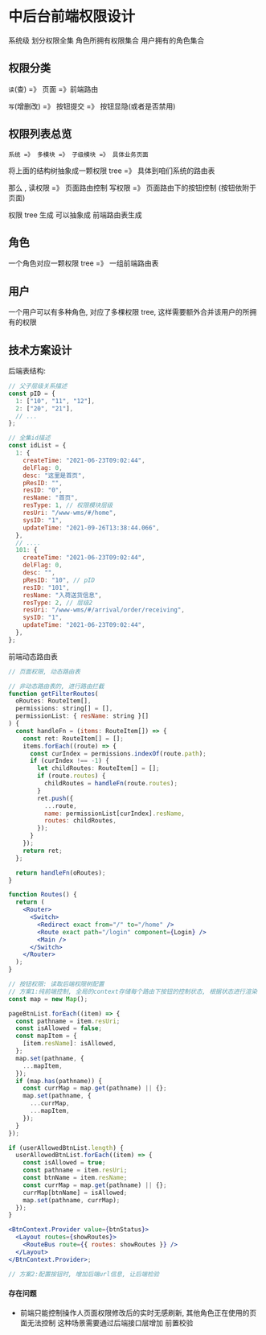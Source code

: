 # 中后台前端权限设计

系统级
划分权限全集
角色所拥有权限集合
用户拥有的角色集合
## 权限分类

`读`(查) =》 页面 =》前端路由

`写`(增删改) =》 按钮提交 =》 按钮显隐(或者是否禁用)

## 权限列表总览

`系统 =》 多模块 =》 子级模块 =》 具体业务页面`

将上面的结构树抽象成一颗权限 tree =》 具体到咱们系统的路由表

那么 ,
读权限 =》 页面路由控制
写权限 =》 页面路由下的按钮控制 (按钮依附于页面)

权限 tree 生成 可以抽象成 前端路由表生成

## 角色

一个角色对应一颗权限 tree =》 一组前端路由表

## 用户

一个用户可以有多种角色, 对应了多棵权限 tree, 这样需要额外合并该用户的所拥有的权限

## 技术方案设计

后端表结构:

```js
// 父子层级关系描述
const pID = {
  1: ["10", "11", "12"],
  2: ["20", "21"],
  // ...
};

// 全集id描述
const idList = {
  1: {
    createTime: "2021-06-23T09:02:44",
    delFlag: 0,
    desc: "这里是首页",
    pResID: "",
    resID: "0",
    resName: "首页",
    resType: 1, // 权限模块层级
    resUri: "/www-wms/#/home",
    sysID: "1",
    updateTime: "2021-09-26T13:38:44.066",
  },
  // ....
  101: {
    createTime: "2021-06-23T09:02:44",
    delFlag: 0,
    desc: "",
    pResID: "10", // pID
    resID: "101",
    resName: "入荷送货信息",
    resType: 2, // 层级2
    resUri: "/www-wms/#/arrival/order/receiving",
    sysID: "1",
    updateTime: "2021-06-23T09:02:44",
  },
};
```

前端动态路由表

```jsx
// 页面权限, 动态路由表

// 非动态路由表的, 进行路由拦截
function getFilterRoutes(
  oRoutes: RouteItem[],
  permissions: string[] = [],
  permissionList: { resName: string }[]
) {
  const handleFn = (items: RouteItem[]) => {
    const ret: RouteItem[] = [];
    items.forEach((route) => {
      const curIndex = permissions.indexOf(route.path);
      if (curIndex !== -1) {
        let childRoutes: RouteItem[] = [];
        if (route.routes) {
          childRoutes = handleFn(route.routes);
        }
        ret.push({
          ...route,
          name: permissionList[curIndex].resName,
          routes: childRoutes,
        });
      }
    });
    return ret;
  };

  return handleFn(oRoutes);
}

function Routes() {
  return (
    <Router>
      <Switch>
        <Redirect exact from="/" to="/home" />
        <Route exact path="/login" component={Login} />
        <Main />
      </Switch>
    </Router>
  );
}

// 按钮权限: 读取后端权限树配置
// 方案1:纯前端控制, 全局的context存储每个路由下按钮的控制状态, 根据状态进行渲染
const map = new Map();

pageBtnList.forEach((item) => {
  const pathname = item.resUri;
  const isAllowed = false;
  const mapItem = {
    [item.resName]: isAllowed,
  };
  map.set(pathname, {
    ...mapItem,
  });
  if (map.has(pathname)) {
    const currMap = map.get(pathname) || {};
    map.set(pathname, {
      ...currMap,
      ...mapItem,
    });
  }
});

if (userAllowedBtnList.length) {
  userAllowedBtnList.forEach((item) => {
    const isAllowed = true;
    const pathname = item.resUri;
    const btnName = item.resName;
    const currMap = map.get(pathname) || {};
    currMap[btnName] = isAllowed;
    map.set(pathname, currMap);
  });
}

<BtnContext.Provider value={btnStatus}>
  <Layout routes={showRoutes}>
    <RouteBus route={{ routes: showRoutes }} />
  </Layout>
</BtnContext.Provider>;

// 方案2:配置按钮时, 增加后端url信息, 让后端检验
```

#### 存在问题

- 前端只能控制操作人页面权限修改后的实时无感刷新, 其他角色正在使用的页面无法控制
  这种场景需要通过后端接口层增加 前置校验